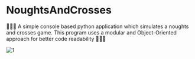# NoughtsAndCrosses
🔅🔅🔅 A simple console based python application which simulates a noughts and crosses game. This program uses a modular and Object-Oriented approach for better code readability 🔅🔅🔅


  
  
![1](https://user-images.githubusercontent.com/39672050/179054171-0b42c7a8-6388-44d0-8a2c-b03e989c2cad.png)
  
  



